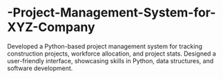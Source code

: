 # -Project-Management-System-for-XYZ-Company
 Developed a Python-based project management system for tracking construction  projects, workforce allocation, and project stats. Designed a user-friendly interface,  showcasing skills in Python, data structures, and software development.
